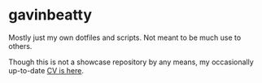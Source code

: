 gavinbeatty
===========

Mostly just my own dotfiles and scripts. Not meant to be much use to others.

Though this is not a showcase repository by any means, my occasionally up-to-date [CV is here](https://github.com/gavinbeatty/gavinbeatty/raw/master/CV.mkd).
